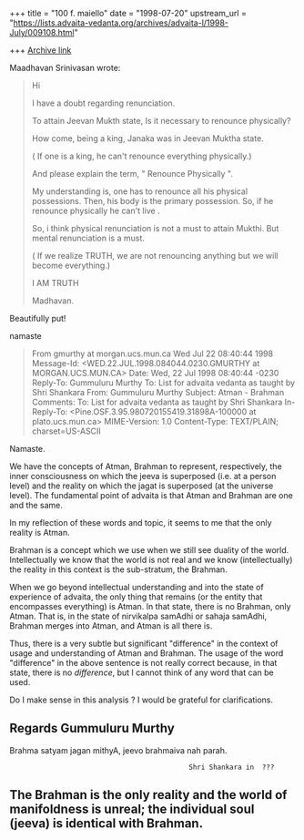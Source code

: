 +++
title = "100 f. maiello"
date = "1998-07-20"
upstream_url = "https://lists.advaita-vedanta.org/archives/advaita-l/1998-July/009108.html"

+++
[Archive link](https://lists.advaita-vedanta.org/archives/advaita-l/1998-July/009108.html)

Maadhavan Srinivasan wrote:

> Hi
>
> I have a doubt regarding renunciation.
>
> To attain Jeevan Mukth state, Is it necessary to renounce physically?
>
> How come, being a king, Janaka was in Jeevan Muktha state.
>
> ( If one is a king, he can't renounce everything physically.)
>
> And please explain the term, " Renounce Physically ".
>
> My understanding is, one has to renounce all his physical possessions.
> Then, his body is  the primary possession. So, if he renounce physically
> he can't live .
>
> So, i think physical renunciation is not a must to attain Mukthi.
> But mental renunciation is a must.
>
> ( If we realize TRUTH, we are not renouncing anything but we will become
> everything.)
>
> I AM TRUTH
>
> Madhavan.

Beautifully put!

namaste
>From gmurthy at morgan.ucs.mun.ca Wed Jul 22 08:40:44 1998
Message-Id: <WED.22.JUL.1998.084044.0230.GMURTHY at MORGAN.UCS.MUN.CA>
Date: Wed, 22 Jul 1998 08:40:44 -0230
Reply-To: Gummuluru Murthy <gmurthy at morgan.ucs.mun.ca>
To: List for advaita vedanta as taught by Shri Shankara
        <ADVAITA-L at TAMU.EDU>
From: Gummuluru Murthy <gmurthy at MORGAN.UCS.MUN.CA>
Subject: Atman - Brahman
Comments: To: List for advaita vedanta as taught by Shri Shankara
        <ADVAITA-L at TAMU.EDU>
In-Reply-To: <Pine.OSF.3.95.980720155419.31898A-100000 at plato.ucs.mun.ca>
MIME-Version: 1.0
Content-Type: TEXT/PLAIN; charset=US-ASCII

Namaste.

We have the concepts of Atman, Brahman to represent, respectively, the
inner consciousness on which the jeeva is superposed (i.e. at a person
level) and the reality on which the jagat is superposed (at the universe
level). The fundamental point of advaita is that Atman and Brahman are
one and the same.

In my reflection of these words and topic, it seems to me that the only
reality is Atman.

Brahman is a concept which we use when we still see duality of the world.
Intellectually we know that the world is not real and we know
(intellectually) the reality in this context is the sub-stratum,
the Brahman.

When we go beyond intellectual understanding and into the state of
experience of advaita, the only thing that remains (or the entity
that encompasses everything) is Atman. In that state, there is no
Brahman, only Atman. That is, in the state of nirvikalpa samAdhi
or sahaja samAdhi, Brahman merges into Atman, and Atman is all there is.

Thus, there is a very subtle but significant "difference" in the
context of usage and understanding of Atman and Brahman. The usage of
the word "difference" in the above sentence is not really correct because,
in that state, there is no *difference*, but I cannot think of any word
that can be used.

Do I make sense in this analysis ? I would be grateful for
clarifications.

Regards
Gummuluru Murthy
------------------------------------------------------------------------
Brahma satyam jagan mithyA, jeevo brahmaiva nah parah.

                                                Shri Shankara in  ???

The Brahman is the only reality and the world of manifoldness is unreal;
the individual soul (jeeva) is identical with Brahman.
------------------------------------------------------------------------

